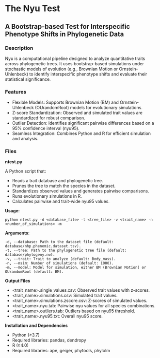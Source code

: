 # The Nyu Test

## A Bootstrap-based Test for Interspecific Phenotype Shifts in Phylogenetic Data

### Description

Nyu is a computational pipeline designed to analyze quantitative traits across phylogenetic trees. It uses bootstrap-based simulations under stochastic models of evolution (e.g., Brownian Motion or Ornstein-Uhlenbeck) to identify interspecific phenotype shifts and evaluate their statistical significance.

### Features
* Flexible Models: Supports Brownian Motion (BM) and Ornstein-Uhlenbeck (OUrandomRoot) models for evolutionary simulations.
* Z-score Standardization: Observed and simulated trait values are standardized for robust comparison.
* Outlier Detection: Identifies significant pairwise differences based on a 95% confidence interval (nyu95).
* Seamless Integration: Combines Python and R for efficient simulation and analysis.

### Files

**ntest.py**

A Python script that:
* Reads a trait database and phylogenetic tree.
* Prunes the tree to match the species in the dataset.
* Standardizes observed values and generates pairwise comparisons.
* Runs evolutionary simulations in R.
* Calculates pairwise and trait-wide nyu95 values.

**Usage:**

`python ntest.py -d <database_file> -t <tree_file> -v <trait_name> -n <number_of_simulations> -m`

**Arguments:**
```
-d, --database: Path to the dataset file (default: database/nhp.phenomic.dataset.tsv).
-t, --tree: Path to the phylogenetic tree file (default: database/phylogeny.nw).
-v, --trait: Trait to analyze (default: Body_mass).
-n, --nsim: Number of simulations (default: 1000).
-m, --model: Model for simulation, either BM (Brownian Motion) or OUrandomRoot (default: BM).
```

**Output Files**
* <trait_name>.single_values.csv: Observed trait values with z-scores.
* <trait_name>.simulations.csv: Simulated trait values.
* <trait_name>.simulations.zscore.csv: Z-scores of simulated values.
* <trait_name>.nyu.tab: Pairwise nyu values for all species combinations.
* <trait_name>.outliers.tab: Outliers based on nyu95 threshold.
* <trait_name>.nyu95.txt: Overall nyu95 score.

**Installation and Dependencies**
* Python (≥3.7)
* Required libraries: pandas, dendropy
* R (≥4.0)
* Required libraries: ape, geiger, phytools, phylolm
